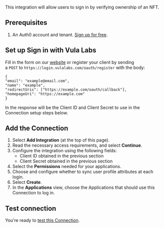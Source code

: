 This integration will allow users to sign in by verifying ownership of an NFT.

## Prerequisites

1. An Auth0 account and tenant. [Sign up for free](https://auth0.com/signup).

## Set up Sign in with Vula Labs

Fill in the form on our [website](https://vulalabs.com/integrate) or register your client by sending a ```POST``` to ```https://login.vulalabs.com/oauth/register``` with the body:
```
{
"email": "example@email.com",
"name": "example",
"redirectUris": ["https://example.com/oauth/callback"],
"homepageUri": "https://example.com"
}
```
In the response will be the Client ID and Client Secret to use in the Connection setup steps below.

## Add the Connection

1. Select **Add Integration** (at the top of this page).
2. Read the necessary access requirements, and select **Continue**.
3. Configure the integration using the following fields:
   * Client ID obtained in the previous section
   * Client Secret obtained in the previous section
4. Select the **Permissions** needed for your applications.
5. Choose and configure whether to sync user profile attributes at each login.
6. Select **Create**.
7. In the **Applications** view, choose the Applications that should use this Connection to log in.

## Test connection

You're ready to [test this Connection](https://auth0.com/docs/authenticate/identity-providers/test-connections).
